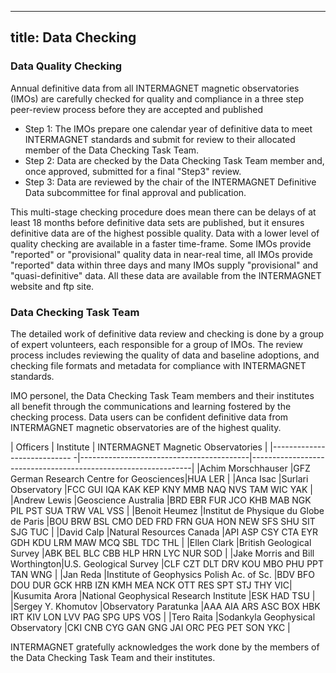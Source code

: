---
 title: Data Checking
 ---
 
 ### Data Quality Checking
 Annual definitive data from all INTERMAGNET magnetic observatories (IMOs) are carefully checked for quality and compliance in a three step peer-review process before they are accepted and published
 - Step 1: The IMOs prepare one calendar year of definitive data to meet INTERMAGNET standards and submit for review to their allocated member of the Data Checking Task Team.
 - Step 2: Data are checked by the Data Checking Task Team member and, once approved, submitted for a final "Step3" review.
 - Step 3: Data are reviewed by the chair of the INTERMAGNET Definitive Data subcommittee for final approval and publication.

This multi-stage checking procedure does mean there can be delays of at least 18 months before definitive data sets are published, but it ensures definitive data are of the highest possible quality.
Data with a lower level of quality checking are available in a faster time-frame. Some IMOs provide "reported" or "provisional" quality data in near-real time, all IMOs provide "reported" data within
three days and many IMOs supply "provisional" and "quasi-definitive" data. All these data are available from the INTERMAGNET website and ftp site.

 ### Data Checking Task Team
The detailed work of definitive data review and checking is done by a group of expert volunteers, each responsible for a group of IMOs.
The review process includes reviewing the quality of data and baseline adoptions, and checking file formats and metadata for compliance with INTERMAGNET standards.

IMO personel, the Data Checking Task Team members and their institutes all benefit through the communications and learning fostered by the checking process.
Data users can be confident definitive data from INTERMAGNET magnetic observatories are of the highest quality.

| Officers                     | Institute                                | INTERMAGNET Magnetic Observatories                            |
|---------------------------- -|------------------------------------------|---------------------------------------------------------------|
|Achim Morschhauser            |GFZ German Research Centre for Geosciences|HUA LER                                                        |
|Anca Isac                     |Surlari Observatory                       |FCC GUI IQA KAK KEP KNY MMB NAQ NVS TAM WIC YAK                |
|Andrew Lewis                  |Geoscience Australia                      |BRD EBR FUR JCO KHB MAB NGK PIL PST SUA TRW VAL VSS            |
|Benoit Heumez                 |Institut de Physique du Globe de Paris    |BOU BRW BSL CMO DED FRD FRN GUA HON NEW SFS SHU SIT SJG TUC    |
|David Calp                    |Natural Resources Canada                  |API ASP CSY CTA EYR GDH KDU LRM MAW MCQ SBL TDC THL            |
|Ellen Clark                   |British Geological Survey                 |ABK BEL BLC CBB HLP HRN LYC NUR SOD                            |
|Jake Morris and Bill Worthington|U.S. Geological Survey                    |CLF CZT DLT DRV KOU MBO PHU PPT TAN WNG                        |
|Jan Reda                      |Institute of Geophysics Polish Ac. of Sc. |BDV BFO DOU DUR GCK HRB IZN KMH MEA NCK OTT RES SPT STJ THY VIC|
|Kusumita Arora                |National Geophysical Research Institute   |ESK HAD TSU                                                    |
|Sergey Y. Khomutov            |Observatory Paratunka                     |AAA AIA ARS ASC BOX HBK IRT KIV LON LVV PAG SPG UPS VOS        |
|Tero Raita                    |Sodankyla Geophysical Observatory         |CKI CNB CYG GAN GNG JAI ORC PEG PET SON YKC                    |

INTERMAGNET gratefully acknowledges the work done by the members of the Data Checking Task Team and their institutes.









